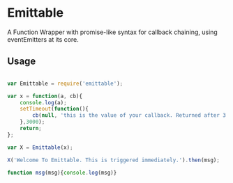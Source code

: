 # Emittable
A Function Wrapper with promise-like syntax for callback chaining, using eventEmitters at its core.

## Usage
```javascript

var Emittable = require('emittable');

var x = function(a, cb){
	console.log(a);
	setTimeout(function(){
		cb(null, 'this is the value of your callback. Returned after 3 seconds.');
	},3000);
	return;
};

var X = Emittable(x);

X('Welcome To Emittable. This is triggered immediately.').then(msg);

function msg(msg){console.log(msg)}

```
